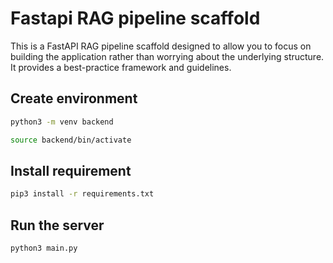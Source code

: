 # Fastapi RAG pipeline scaffold

This is a FastAPI RAG pipeline scaffold designed to allow you to focus on building the application rather than worrying about the underlying structure. It provides a best-practice framework and guidelines.

## Create environment

```sh
python3 -m venv backend
```

```sh
source backend/bin/activate
```

## Install requirement

```sh
pip3 install -r requirements.txt
```

## Run the server

```
python3 main.py
```
